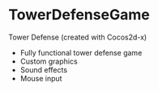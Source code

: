 # TowerDefenseGame
Tower Defense (created with Cocos2d-x)
- Fully functional tower defense game
- Custom graphics
- Sound effects
- Mouse input
